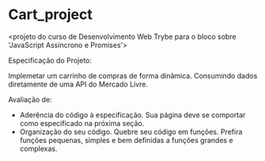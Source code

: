 # Cart_project

<projeto do curso de Desenvolvimento Web Trybe para o bloco sobre 'JavaScript Assíncrono e Promises'>

Especificação do Projeto:

Implemetar um carrinho de compras de forma dinâmica. Consumindo dados diretamente de uma API do Mercado Livre.

Avaliação de:

- Aderência do código à especificação. Sua página deve se comportar como especificado na próxima seção.
- Organização do seu código. Quebre seu código em funções. Prefira funções pequenas, simples e bem definidas a funções grandes e complexas.
